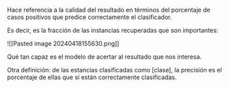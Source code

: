 Hace referencia a la calidad del resultado en términos del porcentaje de casos positivos que predice correctamente el clasificador.

Es decir, es la fracción de las instancias recuperadas que son importantes:

![[Pasted image 20240418155630.png]]

Qué tan capaz es el modelo de acertar al resultado que nos interesa. 

Otra definición: de las estancias clasificadas como \[clase\], la precisión es el porcentaje de ellas que sí están correctamente clasificadas. 